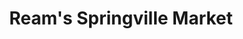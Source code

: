 ---
title: "Ream's Springville Market"
url: /springville/reams-springville-market/
shop: supermarket
---
